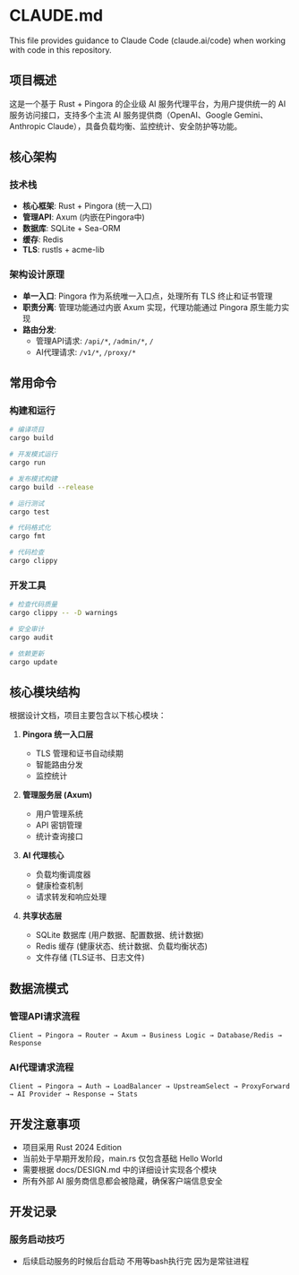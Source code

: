 # CLAUDE.md

This file provides guidance to Claude Code (claude.ai/code) when working with code in this repository.

## 项目概述

这是一个基于 Rust + Pingora 的企业级 AI 服务代理平台，为用户提供统一的 AI 服务访问接口，支持多个主流 AI 服务提供商（OpenAI、Google Gemini、Anthropic Claude），具备负载均衡、监控统计、安全防护等功能。

## 核心架构

### 技术栈
- **核心框架**: Rust + Pingora (统一入口)
- **管理API**: Axum (内嵌在Pingora中)
- **数据库**: SQLite + Sea-ORM
- **缓存**: Redis
- **TLS**: rustls + acme-lib

### 架构设计原理
- **单一入口**: Pingora 作为系统唯一入口点，处理所有 TLS 终止和证书管理
- **职责分离**: 管理功能通过内嵌 Axum 实现，代理功能通过 Pingora 原生能力实现
- **路由分发**: 
  - 管理API请求: `/api/*`, `/admin/*`, `/`
  - AI代理请求: `/v1/*`, `/proxy/*`

## 常用命令

### 构建和运行
```bash
# 编译项目
cargo build

# 开发模式运行
cargo run

# 发布模式构建
cargo build --release

# 运行测试
cargo test

# 代码格式化
cargo fmt

# 代码检查
cargo clippy
```

### 开发工具
```bash
# 检查代码质量
cargo clippy -- -D warnings

# 安全审计
cargo audit

# 依赖更新
cargo update
```

## 核心模块结构

根据设计文档，项目主要包含以下核心模块：

1. **Pingora 统一入口层**
   - TLS 管理和证书自动续期
   - 智能路由分发
   - 监控统计

2. **管理服务层 (Axum)**
   - 用户管理系统
   - API 密钥管理
   - 统计查询接口

3. **AI 代理核心**
   - 负载均衡调度器
   - 健康检查机制
   - 请求转发和响应处理

4. **共享状态层**
   - SQLite 数据库 (用户数据、配置数据、统计数据)
   - Redis 缓存 (健康状态、统计数据、负载均衡状态)
   - 文件存储 (TLS证书、日志文件)

## 数据流模式

### 管理API请求流程
```
Client → Pingora → Router → Axum → Business Logic → Database/Redis → Response
```

### AI代理请求流程
```
Client → Pingora → Auth → LoadBalancer → UpstreamSelect → ProxyForward → AI Provider → Response → Stats
```

## 开发注意事项

- 项目采用 Rust 2024 Edition
- 当前处于早期开发阶段，main.rs 仅包含基础 Hello World
- 需要根据 docs/DESIGN.md 中的详细设计实现各个模块
- 所有外部 AI 服务商信息都会被隐藏，确保客户端信息安全

## 开发记录

### 服务启动技巧
- 后续启动服务的时候后台启动 不用等bash执行完 因为是常驻进程